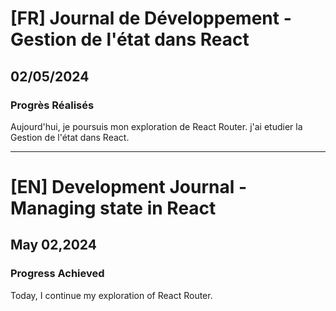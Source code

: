# [FR] Journal de Développement - Gestion de l'état dans React

## 02/05/2024

### Progrès Réalisés

Aujourd'hui, je poursuis mon exploration de React Router. j'ai etudier la Gestion de l'état dans React.

---

# [EN] Development Journal - Managing state in React

## May 02,2024

### Progress Achieved

Today, I continue my exploration of React Router.
